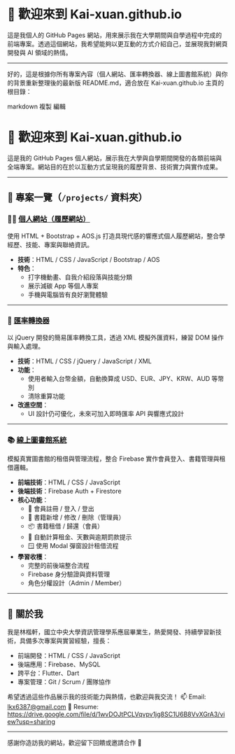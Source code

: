 # 👋 歡迎來到 Kai-xuan.github.io

這是我個人的 GitHub Pages 網站，用來展示我在大學期間與自學過程中完成的前端專案。透過這個網站，我希望能夠以更互動的方式介紹自己，並展現我對網頁開發與 AI 領域的熱情。

---

好的，這是根據你所有專案內容（個人網站、匯率轉換器、線上圖書館系統）與你的背景重新整理後的最新版 README.md，適合放在 Kai-xuan.github.io 主頁的根目錄：

markdown
複製
編輯
# 👋 歡迎來到 Kai-xuan.github.io

這是我的 GitHub Pages 個人網站，展示我在大學與自學期間開發的各類前端與全端專案。網站目的在於以互動方式呈現我的履歷背景、技術實力與實作成果。


---

## 📂 專案一覽（`/projects/` 資料夾）

### 🧑‍💼 [個人網站（履歷網站）](https://kai-xuan.github.io/Projects/個人網站/)
使用 HTML + Bootstrap + AOS.js 打造具現代感的響應式個人履歷網站，整合學經歷、技能、專案與聯絡資訊。

- **技術**：HTML / CSS / JavaScript / Bootstrap / AOS
- **特色**：
  - 打字機動畫、自我介紹段落與技能分類
  - 展示減碳 App 等個人專案
  - 手機與電腦皆有良好瀏覽體驗

---

### 💱 [匯率轉換器](https://kai-xuan.github.io/Projects/匯率轉換器/)
以 jQuery 開發的簡易匯率轉換工具，透過 XML 模擬外匯資料，練習 DOM 操作與輸入處理。

- **技術**：HTML / CSS / jQuery / JavaScript / XML
- **功能**：
  - 使用者輸入台幣金額，自動換算成 USD、EUR、JPY、KRW、AUD 等幣別
  - 清除重算功能
- **改進空間**：
  - UI 設計仍可優化，未來可加入即時匯率 API 與響應式設計

---

### 📚 [線上圖書館系統](https://kai-xuan.github.io/Projects/線上圖書館系統/)
模擬真實圖書館的租借與管理流程，整合 Firebase 實作會員登入、書籍管理與租借邏輯。

- **前端技術**：HTML / CSS / JavaScript
- **後端技術**：Firebase Auth + Firestore
- **核心功能**：
  - 🔑 會員註冊 / 登入 / 登出
  - 📖 書籍新增 / 修改 / 刪除（管理員）
  - 📦 書籍租借 / 歸還（會員）
  - 🧾 自動計算租金、天數與逾期罰款提示
  - 🪟 使用 Modal 彈窗設計租借流程
- **學習收穫**：
  - 完整的前後端整合流程
  - Firebase 身分驗證與資料管理
  - 角色分權設計（Admin / Member）

---

## 🙋 關於我

我是林楷軒，國立中央大學資訊管理學系應屆畢業生，熱愛開發、持續學習新技術，具備多次專案與實習經驗，擅長：

- 前端開發：HTML / CSS / JavaScript
- 後端應用：Firebase、MySQL
- 跨平台：Flutter、Dart
- 專案管理：Git / Scrum / 團隊協作

希望透過這些作品展示我的技術能力與熱情，也歡迎與我交流！
📫 Email: lkx6387@gmail.com 
📄 Resume: https://drive.google.com/file/d/1wvDOJtPCLVqvpv1jg8SC1U6B8VvXGrA3/view?usp=sharing

---

感謝你造訪我的網站，歡迎留下回饋或邀請合作 🙌


